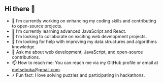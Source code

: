 ## Hi there 👋


- 🔭 I’m currently working on enhancing my coding skills and contributing to open-source projects.
- 🌱 I’m currently learning advanced JavaScript and React.
- 👯 I’m looking to collaborate on exciting web development projects.
- 🤔 I’m looking for help with improving my data structures and algorithms knowledge.
- 💬 Ask me about web development, JavaScript, and open-source contributions.
- 📫 How to reach me: You can reach me via my GitHub profile or email at metseboka@gmail.com.
- ⚡ Fun fact: I love solving puzzles and participating in hackathons.
